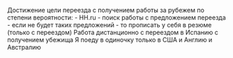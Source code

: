 Достижение цели переезда с получением работы за рубежем по степени вероятности:
    - HH.ru - поиск работы с предложением переезда - если не будет таких предложений - то прописать у себя в резюме (только с переездом)
    Работа дистанционно с переездом в Испанию с получением убежища
    Я поеду в одиночку только в США и Англию и Австралию